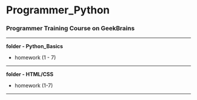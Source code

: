 # Programmer_Python
### Programmer Training Course on GeekBrains
---
**folder - Python_Basics**
- homework (1 - 7)
---
**folder - HTML/CSS**
- homework (1-7)
---
